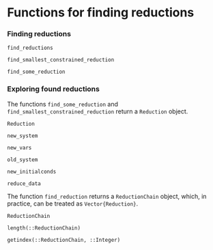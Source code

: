 # Functions for finding reductions

### Finding reductions

```@docs
find_reductions
```

```@docs
find_smallest_constrained_reduction
```

```@docs
find_some_reduction
```

### Exploring found reductions

The functions `find_some_reduction` and `find_smallest_constrained_reduction` return a `Reduction` object.

```@docs
Reduction
```

```@docs
new_system
```

```@docs
new_vars
```

```@docs
old_system
```

```@docs
new_initialconds
```

```@docs
reduce_data
```

The function `find_reduction` returns a `ReductionChain` object,
which, in practice, can be treated as `Vector{Reduction}`.

```@docs
ReductionChain
```

```@docs
length(::ReductionChain)
```

```@docs
getindex(::ReductionChain, ::Integer)
```
